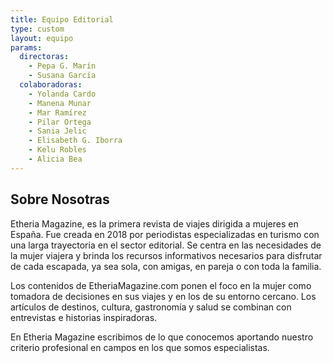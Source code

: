 ```yaml
---
title: Equipo Editorial
type: custom
layout: equipo
params:
  directoras:
    - Pepa G. Marín
    - Susana García
  colaboradoras: 
    - Yolanda Cardo
    - Manena Munar
    - Mar Ramírez
    - Pilar Ortega
    - Sania Jelic
    - Elisabeth G. Iborra
    - Kelu Robles
    - Alicia Bea
---
```



## Sobre Nosotras

Etheria Magazine, es la primera revista de viajes dirigida a mujeres en España. Fue creada en 2018 por periodistas especializadas en turismo con una larga trayectoria en el sector editorial. Se centra en las necesidades de la mujer viajera y brinda los recursos informativos necesarios para disfrutar de cada escapada, ya sea sola, con amigas, en pareja o con toda la familia.

Los contenidos de EtheriaMagazine.com ponen el foco en la mujer como tomadora de decisiones en sus viajes y en los de su entorno cercano. Los artículos de destinos, cultura, gastronomía y salud se combinan con entrevistas e historias inspiradoras.

En Etheria Magazine escribimos de lo que conocemos aportando nuestro criterio profesional en campos en los que somos especialistas.
